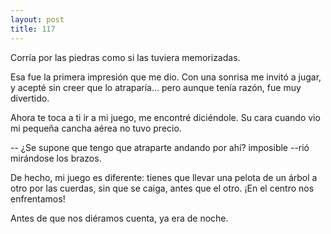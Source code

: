 ```yaml
---
layout: post
title: 117
---
```


Corría por las piedras como si las tuviera memorizadas. 

Esa fue la primera impresión que me dio. Con una sonrisa me invitó a jugar, y acepté sin creer que lo atraparía... pero aunque tenía razón, fue muy divertido.

Ahora te toca a ti ir a mi juego, me encontré diciéndole. Su cara cuando vio mi pequeña cancha aérea no tuvo precio.

-- ¿Se supone que tengo que atraparte andando por ahí? imposible --rió mirándose los brazos.

De hecho, mi juego es diferente: tienes que llevar una pelota de un árbol a otro por las cuerdas, sin que se caiga, antes que el otro. ¡En el centro nos enfrentamos!

Antes de que nos diéramos cuenta, ya era de noche.
